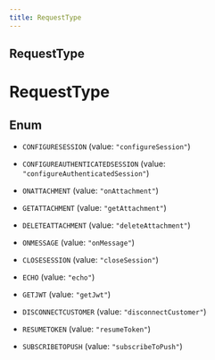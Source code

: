 ```yaml
---
title: RequestType
---
```

## RequestType


# RequestType

## Enum


* `CONFIGURESESSION` (value: `"configureSession"`)

* `CONFIGUREAUTHENTICATEDSESSION` (value: `"configureAuthenticatedSession"`)

* `ONATTACHMENT` (value: `"onAttachment"`)

* `GETATTACHMENT` (value: `"getAttachment"`)

* `DELETEATTACHMENT` (value: `"deleteAttachment"`)

* `ONMESSAGE` (value: `"onMessage"`)

* `CLOSESESSION` (value: `"closeSession"`)

* `ECHO` (value: `"echo"`)

* `GETJWT` (value: `"getJwt"`)

* `DISCONNECTCUSTOMER` (value: `"disconnectCustomer"`)

* `RESUMETOKEN` (value: `"resumeToken"`)

* `SUBSCRIBETOPUSH` (value: `"subscribeToPush"`)



